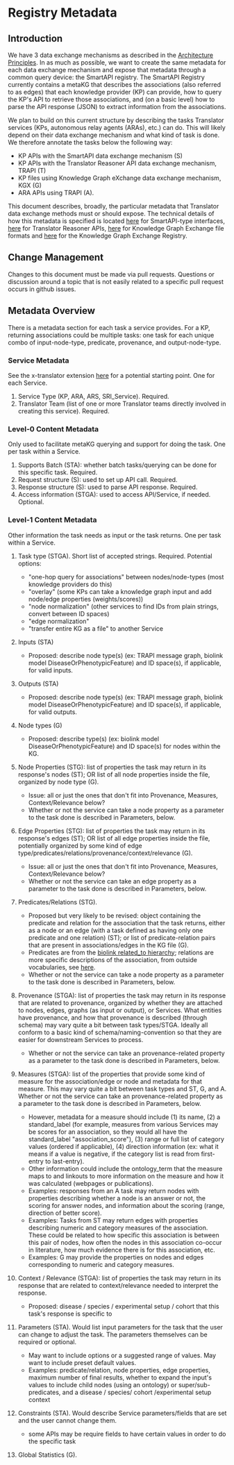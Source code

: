 # Registry Metadata

## Introduction

We have 3 data exchange mechanisms as described in the [Architecture Principles](README.md).  In as much as possible, we want to create the same metadata for each data exchange mechanism and expose that metadata through a common query device: the SmartAPI registry.   The SmartAPI Registry currently contains a metaKG that describes the associations (also referred to as edges) that each knowledge provider (KP) can provide, how to query the KP's API to retrieve those associations, and (on a basic level) how to parse the API response (JSON) to extract information from the associations.   

We plan to build on this current structure by describing the tasks Translator services (KPs, autonomous relay agents (ARAs), etc.) can do. This will likely depend on their data exchange mechanism and what kind of task is done. We therefore annotate the tasks below the following way: 
* KP APIs with the SmartAPI data exchange mechanism (S)
* KP APIs with the Translator Reasoner API data exchange mechanism, TRAPI (T)
* KP files using Knowledge Graph eXchange data exchange mechanism, KGX (G)
* ARA APIs using TRAPI (A).

This document describes, broadly, the particular metadata that Translator data exchange methods must or should expose. The technical details of how this metadata is specified is located [here](https://github.com/NCATSTranslator/translator_extensions) for SmartAPI-type interfaces, [here](https://github.com/NCATSTranslator/ReasonerAPI) for Translator Reasoner APIs,  [here](https://github.com/biolink/kgx) for Knowledge Graph Exchange file formats and [here](https://github.com/NCATSTranslator/Knowledge_Graph_Exchange_Registry) for the Knowledge Graph Exchange Registry.  

## Change Management

Changes to this document must be made via pull requests.   Questions or discussion around a topic that is not easily related to a specific pull request occurs in github issues.

## Metadata Overview

There is a metadata section for each task a service provides.  For a KP, returning associations could be multiple tasks: one task for each unique combo of input-node-type, predicate, provenance, and output-node-type. 

### Service Metadata
See the x-translator extension [here](https://github.com/NCATSTranslator/translator_extensions/pull/1) for a potential starting point. One for each Service.
1. Service Type (KP, ARA, ARS, SRI_Service). Required. 
1. Translator Team (list of one or more Translator teams directly involved in creating this service). Required. 

### Level-0 Content Metadata
Only used to facilitate metaKG querying and support for doing the task.  One per task within a Service.  

1. Supports Batch (STA): whether batch tasks/querying can be done for this specific task. Required. 
1. Request structure (S): used to set up API call. Required. 
1. Response structure (S): used to parse API response. Required. 
1. Access information (STGA): used to access API/Service, if needed. Optional.   

### Level-1 Content Metadata
Other information the task needs as input or the task returns.  One per task within a Service.  

1. Task type (STGA). Short list of accepted strings. Required. Potential options:
    * "one-hop query for associations" between nodes/node-types (most knowledge providers do this)
    * "overlay" (some KPs can take a knowledge graph input and add node/edge properties (weights/scores))
    * "node normalization" (other services to find IDs from plain strings, convert between ID spaces)
    * "edge normalization"    
    * "transfer entire KG as a file" to another Service
    
1. Inputs (STA) 
    * Proposed: describe node type(s) (ex: TRAPI message graph, biolink model DiseaseOrPhenotypicFeature) and ID space(s), if applicable, for valid inputs. 
1. Outputs (STA) 
    * Proposed: describe node type(s) (ex: TRAPI message graph, biolink model DiseaseOrPhenotypicFeature) and ID space(s), if applicable, for valid outputs. 
1. Node types (G)
    * Proposed: describe type(s) (ex: biolink model DiseaseOrPhenotypicFeature) and ID space(s) for nodes within the KG. 
    
1. Node Properties (STG): list of properties the task may return in its response's nodes (ST); OR list of all node properties inside the file, organized by node type (G).  
    * Issue: all or just the ones that don't fit into Provenance, Measures, Context/Relevance below?  
    * Whether or not the service can take a node property as a parameter to the task done is described in Parameters, below.
1. Edge Properties (STG): list of properties the task may return in its response's edges (ST); OR list of all edge properties inside the file, potentially organized by some kind of edge type/predicates/relations/provenance/context/relevance (G). 
    * Issue: all or just the ones that don't fit into Provenance, Measures, Context/Relevance below?  
    * Whether or not the service can take an edge property as a parameter to the task done is described in Parameters, below.     
1. Predicates/Relations (STG). 
    * Proposed but very likely to be revised: object containing the predicate and relation for the association that the task returns, either as a node or an edge (with a task defined as having only one predicate and one relation) (ST); or list of predicate-relation pairs that are present in associations/edges in the KG file (G). 
    * Predicates are from the [biolink related_to hierarchy](https://biolink.github.io/biolink-model/docs/related_to.html); relations are more specific descriptions of the association, from outside vocabularies, see [here](https://biolink.github.io/biolink-model/docs/relation). 
    * Whether or not the service can take a node property as a parameter to the task done is described in Parameters, below.     
1. Provenance (STGA): list of properties the task may return in its response that are related to provenance, organized by whether they are attached to nodes, edges, graphs (as input or output), or Services. What entities have provenance, and how that provenance is described (through schema) may vary quite a bit between task types/STGA. Ideally all conform to a basic kind of schema/naming-convention so that they are easier for downstream Services to process.  
    * Whether or not the service can take an provenance-related property as a parameter to the task done is described in Parameters, below.     
1. Measures (STGA): list of the properties that provide some kind of measure for the association/edge or node and metadata for that measure. This may vary quite a bit between task types and ST, G, and A. Whether or not the service can take an provenance-related property as a parameter to the task done is described in Parameters, below.  
     * However, metadata for a measure should include (1) its name, (2) a standard_label (for example, measures from various Services may be scores for an association, so they would all have the standard_label "association_score"), (3) range or full list of category values (ordered if applicable), (4) direction information (ex: what it means if a value is negative, if the category list is read from first-entry to last-entry). 
     * Other information could include the ontology_term that the measure maps to and linkouts to more information on the measure and how it was calculated (webpages or publications). 
    * Examples: responses from an A task may return nodes with properties describing whether a node is an answer or not, the scoring for answer nodes, and information about the scoring (range, direction of better score).  
    * Examples: Tasks from ST may return edges with properties describing numeric and category measures of the association. These could be related to how specific this association is between this pair of nodes, how often the nodes in this association co-occur in literature, how much evidence there is for this association, etc.
    * Examples: G may provide the properties on nodes and edges corresponding to numeric and category measures. 
1. Context / Relevance (STGA): list of properties the task may return in its response that are related to context/relevance needed to interpret the response.
    * Proposed: disease / species / experimental setup / cohort that this task's response is specific to 
1. Parameters (STA). Would list input parameters for the task that the user can change to adjust the task. The parameters themselves can be required or optional. 
    * May want to include options or a suggested range of values. May want to include preset default values. 
    * Examples: predicate/relation, node properties, edge properties, maximum number of final results, whether to expand the input's values to include child nodes (using an ontology) or super/sub-predicates, and a disease / species/ cohort /experimental setup context 
1. Constraints (STA). Would describe Service parameters/fields that are set and the user cannot change them. 
    * some APIs may be require fields to have certain values in order to do the specific task 
    
1. Global Statistics (G).    